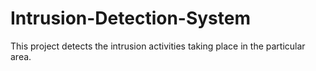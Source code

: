 # Intrusion-Detection-System
This project detects the intrusion activities taking place in the particular area.
